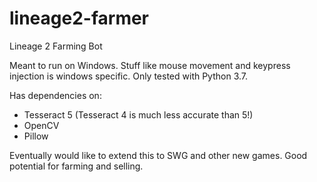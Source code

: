 # lineage2-farmer
Lineage 2 Farming Bot

Meant to run on Windows. Stuff like mouse movement and keypress injection is windows specific.
Only tested with Python 3.7.

Has dependencies on:
- Tesseract 5 (Tesseract 4 is much less accurate than 5!)
- OpenCV
- Pillow

Eventually would like to extend this to SWG and other new games. Good potential for farming and selling.

